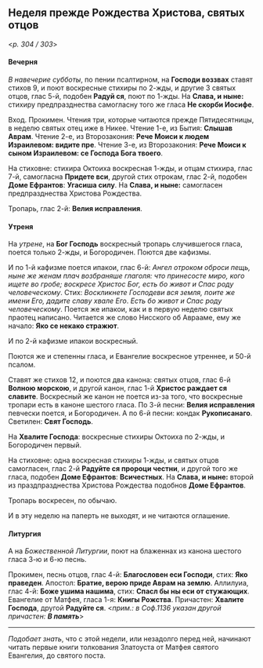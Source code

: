 
## Неделя прежде Рождества Христова, святых отцов  

<*p. 304 / 303*>

#### Вечерня

*В навечерие субботы*, по пении псалтирном, на **Господи воззвах** ставят стихов 9, и поют 
воскресные стихиры по 2-жды, и другие 3 святых отцов, глас 5-й, подобен **Радуй ся**, поют по 1-жды. 
На **Слава, и ныне:** стихиру предпразднества самогласну того же гласа **Не скорби Иосифе**.    

Вход. Прокимен. Чтения три, которые читаются прежде Пятидесятницы, в неделю святых отец иже в Никее. 
Чтение 1-е, из Бытия: **Слышав Аврам**. 
Чтение 2-е, из Второзакония: **Рече Моиси к людем Израилевом: видите пре**. 
Чтение 3-е, из Второзакония: **Рече Моиси к сыном Израилевом: се Господа Бога твоего**.

На стиховне: стихира Октоиха воскресная 1-жды, и отцам стихира, глас 7-й, самогласна **Придете вси**, 
другой стих отрокам, глас 2-й, подобен **Доме Ефрантов**: **Угасиша силу**. На **Слава, и ныне:** 
самогласен предпразднества Христова Рождества.  

Тропарь, глас 2-й: **Велия исправления**. 

#### Утреня

На *утрене*, на **Бог Господь** воскресный тропарь случившегося гласа, поется только 2-жды, и Богородичен. 
Поются две кафизмы. 

И по 1-й кафизме поется ипакои, глас 6-й: *Ангел отроком оброси пещь, ныне же женам плач возбраняше 
глаголя: что принесосте миро, кого ищете во гробе; воскресе Христос Бог, есть бо живот и Спас роду 
человеческому*. Стих: *Воскликнете Господеви вся земля, поите же имени Его, дадите славу хвале Его*. 
*Есть бо живот и Спас роду человеческому*. Поется же ипакои, как и в первую неделю святых праотец 
написано. Читается же слово Нисского об Аврааме, ему же начало: **Яко се некако стражют**. 

И по 2-й кафизме ипакои воскресный. 

Поются же и степенны гласа, и Евангелие воскресное утреннее, и 50-й псалом. 

Ставят же стихов 12, и поются два канона: святых отцов, глас 6-й **Волною морскою**, и другой канон, 
глас 1-й **Христос раждает ся славите**. Воскресный же канон не поется из-за того, что воскресные 
тропари есть в каноне шестого гласа. 
По 3-й песни: **Велия исправления** певчески поется, и Богородичен. 
А по 6-й песни: кондак **Рукописанаго**. 
Светилен: **Свят Господь**. 

На **Хвалите Господа**: воскресные стихиры Октоиха по 2-жды, и Богородичен первый. 

На стиховне: одна воскресная стихиры 1-жды, и святых отцов самогласен, глас 2-й **Радуйте ся пророци 
честни**, и другой того же гласа, подобен **Доме Ефрантов**: **Всичестных**. На **Слава, и ныне:** 
второй из праздпразднества Христова Рождества подобнов **Доме Ефрантов**. 

Тропарь воскресен, по обычаю.
 
И в эту неделю на паперть не выходят, и не читаются оглашение. 
 

#### Литургия

А на *Божественной Литургии*, поют на блаженнах из канона шестого гласа 3-ю и 6-ю песнь. 

Прокимен, песнь отцов, глас 4-й: **Благословен еси Господи**, стих: **Яко праведен**. 
Апостол: **Братие, верою приде Аврам на землю**. 
Аллилуиа, глас 4-й: **Боже ушима нашима**, стих: **Спасл бы ны еси от стужающих**. 
Евангелие от Матфея, гласа 1-я: **Книгы Рожства**. 
Причастен: **Хвалите Господа**, другой **Радуйте ся**.
<*прим.: в Соф.1136 указан другой причастен: **В память***> 

---

*Подобает знать*, что с этой недели, или незадолго перед ней, начинают читать первые книги толкования 
Златоуста от Матфея святого Евангелия, до святого поста. 
